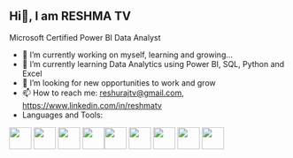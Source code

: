 ## Hi👋, I am RESHMA TV

Microsoft Certified Power BI Data Analyst 

- 🔭 I’m currently working on myself, learning and growing...
- 🌱 I’m currently learning Data Analytics using Power BI, SQL, Python and Excel
- 🤔 I’m looking for new opportunities to work and grow
- 📫 How to reach me: reshurajtv@gmail.com, https://www.linkedin.com/in/reshmatv
- Languages and Tools:
  
 <img src="https://img.icons8.com/color/48/000000/power-bi.png" width="40"/> <img src="https://img.icons8.com/ios-filled/50/000000/sql.png" width="40"/>
  <img src="https://cdn.jsdelivr.net/gh/devicons/devicon/icons/python/python-original.svg" width="40" /> <img src="https://cdn.jsdelivr.net/gh/devicons/devicon/icons/pandas/pandas-original.svg" width="40"/><img src="https://cdn.jsdelivr.net/gh/devicons/devicon/icons/numpy/numpy-original.svg" width="40"/> <img src="https://cdn.jsdelivr.net/gh/devicons/devicon/icons/mongodb/mongodb-original.svg" width="40"/> <img src="https://cdn.jsdelivr.net/gh/devicons/devicon/icons/postgresql/postgresql-original.svg" width="40"/> <img src="https://cdn.jsdelivr.net/gh/devicons/devicon/icons/mysql/mysql-original.svg" width="40"/>
<img src="https://img.icons8.com/color/48/000000/microsoft-excel-2019.png" width="40"/>
<!--
**reshuraj/reshuraj** is a ✨ _special_ ✨ repository because its `README.md` (this file) appears on your GitHub profile.

Here are some ideas to get you started:



##


-->
